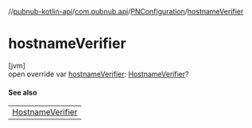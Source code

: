 //[pubnub-kotlin-api](../../../index.md)/[com.pubnub.api](../index.md)/[PNConfiguration](index.md)/[hostnameVerifier](hostname-verifier.md)

# hostnameVerifier

[jvm]\
open override var [hostnameVerifier](hostname-verifier.md): [HostnameVerifier](https://docs.oracle.com/javase/8/docs/api/javax/net/ssl/HostnameVerifier.html)?

#### See also

| |
|---|
| [HostnameVerifier](https://docs.oracle.com/javase/8/docs/api/javax/net/ssl/HostnameVerifier.html) |
